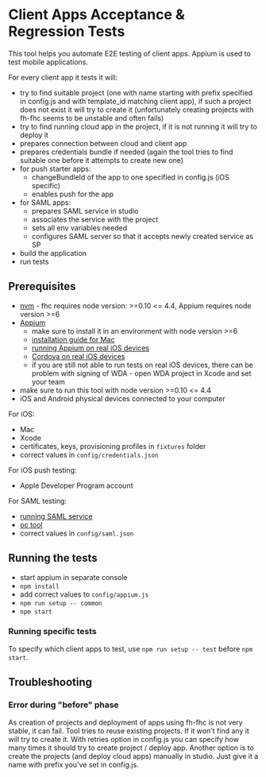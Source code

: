 # Client Apps Acceptance & Regression Tests

This tool helps you automate E2E testing of client apps. Appium is used to test mobile applications.

For every client app it tests it will:
* try to find suitable project (one with name starting with prefix specified in config.js and with template_id matching client app), if such a project does not exist it will try to create it (unfortunately creating projects with fh-fhc seems to be unstable and often fails)
* try to find running cloud app in the project, if it is not running it will try to deploy it
* prepares connection between cloud and client app
* prepares credentials bundle if needed (again the tool tries to find suitable one before it attempts to create new one)
* for push starter apps:
  * changeBundleId of the app to one specified in config.js (iOS specific)
  * enables push for the app
* for SAML apps:
  * prepares SAML service in studio
  * associates the service with the project
  * sets all env variables needed
  * configures SAML server so that it accepts newly created service as SP
* build the application
* run tests

## Prerequisites

* [nvm](https://github.com/creationix/nvm) - fhc requires node version: >=0.10 <= 4.4, Appium requires node version >=6
* [Appium](http://appium.io/)
  * make sure to install it in an environment with node version >=6
  * [installation guide for Mac](http://appium.io/slate/en/master/?ruby#running-appium-on-mac-os-x)
  * [running Appium on real iOS devices](http://appium.io/slate/en/master/?ruby#appium-on-real-ios-devices)
  * [Cordova on real iOS devices](http://appium.io/slate/en/master/?ruby#execution-against-a-real-ios-device)
  * if you are still not able to run tests on real iOS devices, there can be problem with signing of WDA - open WDA project in Xcode and set your team
* make sure to run this tool with node version >=0.10 <= 4.4
* iOS and Android physical devices connected to your computer

For iOS:
* Mac
* Xcode
* certificates, keys, provisioning profiles in `fixtures` folder
* correct values in `config/credentials.json`

For iOS push testing:
* Apple Developer Program account

For SAML testing:
* [running SAML service](https://github.com/fheng/help/blob/master/developer_guides/clientsdk/5.clientsdk_templates.md)
* [oc tool](https://docs.openshift.com/enterprise/3.1/cli_reference/get_started_cli.html)
* correct values in `config/saml.json`

## Running the tests

* start appium in separate console
* `npm install`
* add correct values to `config/appium.js`
* `npm run setup -- common`
* `npm start`

### Running specific tests

To specify which client apps to test, use `npm run setup -- test` before `npm start`.

## Troubleshooting

### Error during "before" phase

As creation of projects and deployment of apps using fh-fhc is not very stable, it can fail. Tool tries to reuse existing projects. If it won't find any it will try to create it. With retries option in config.js you can specify how many times it should try to create project / deploy app. Another option is to create the projects (and deploy cloud apps) manually in studio. Just give it a name with prefix you've set in config.js.
